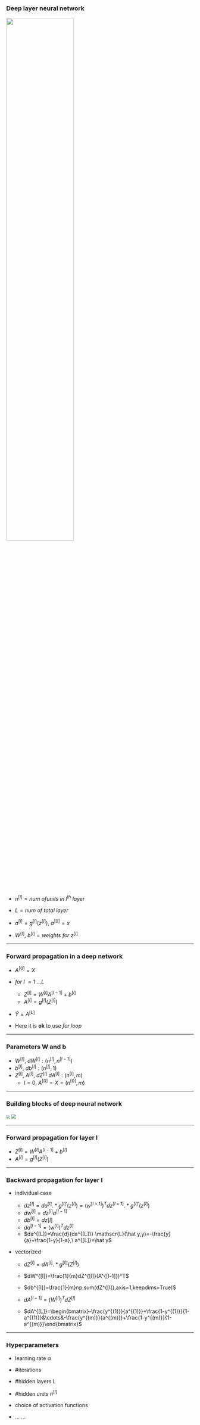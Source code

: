 ### Deep layer neural network

<img src='https://raw.githubusercontent.com/yujuezhao/deeplearning-course/master/1%E3%80%81Neural%20Networks%20and%20Deep%20Learning/04_deep-neural-networks/images/1557040378004.png' width='60%'>

* $n^{[l]}= num\ of units\ in\ l^{th}\ layer$
* $L=num\ of\ total\ layer$

* $a^{[l]}=g^{[l]}(z^{[l]}),\ a^{[0]}=x​$
* $W^{[l]},\ b^{[l]}=weights\ for\ z^{[l]}$

***

### Forward propagation in a deep network

* $A^{[0]}=X$
* $for\ l\ = 1\ ...L$
  * $Z^{[l]}=W^{[l]}A^{[l-1]}+b^{[l]}$
  * $A^{[l]}=g^{[l]}(Z^{[l]})$

* $\hat Y=A^{[L]}$

* Here it is **ok** to use *for loop*

***

### Parameters W and b

* $W^{[l]},\ dW^{[l]}:(n^{[l]},n^{[l-1]})$
* $b^{[l]},\ db^{[l]}:(n^{[l]},1)$
* $Z^{[l]},\ A^{[l]},\ dZ^{[l]}\ dA^{[l]}: (n^{[l]},m)$
  * $l=0,\ A^{[0]}=X=(n^{[0]},m)​$

***

### Building blocks of deep neural network

<img src='https://raw.githubusercontent.com/yujuezhao/deeplearning-course/master/1%E3%80%81Neural%20Networks%20and%20Deep%20Learning/04_deep-neural-networks/images/1.PNG' style='zoom:60%'>

<img src='https://raw.githubusercontent.com/yujuezhao/deeplearning-course/master/1%E3%80%81Neural%20Networks%20and%20Deep%20Learning/04_deep-neural-networks/images/2.PNG' style='zoom:80%'>

***

### Forward propagation for layer l

* $Z^{[l]}=W^{[l]}A^{[l-1]}+b^{[l]}$
* $A^{[l]}=g^{[l]}(Z^{[l]})$

***

### Backward propagation for layer l

* individual case

  * $dz^{[l]}=da^{[l]}.*g^{[l]'}(z^{[l]})=(w^{[l+1]})^Tdz^{[l+1]}.*g^{[l]'}(z^{[l]})$
  * $dw^{[l]}=dz^{[l]}a^{[l-1]}$
  * $db^{[l]}=dz{[l]}$
  * $da^{[l-1]}=(w^{[l]})^Tdz^{[l]}$
  * $da^{[L]}=\frac{d}{da^{[L]}} \mathscr{L}(\hat y,y)=-\frac{y}{a}+\frac{1-y}{1-a},\ a^{[L]}=\hat y​$

* vectorized

  * $dZ^{[l]}=dA^{[l]}.*g^{[l]'}(Z^{[l]})$
  * $dW^{[l]}=\frac{1}{m}dZ^{[l]}(A^{[l-1]})^T$
  * $db^{[l]}=\frac{1}{m}np.sum(dZ^{[l]},axis=1,keepdims=True)$
  * $dA^{[l-1]}=(W^{[l]})^TdZ^{[l]}$

  * $dA^{[L]}=\begin{bmatrix}-\frac{y^{(1)}}{a^{(1)}}+\frac{1-y^{(1)}}{1-a^{(1)}}&\cdots&-\frac{y^{(m)}}{a^{(m)}}+\frac{1-y^{(m)}}{1-a^{(m)}}\end{bmatrix}$

***

### Hyperparameters

* learning rate $\alpha$

* #iterations
* #hidden layers L
* #hidden units $n^{[l]}$

* choice of activation functions
* ... ... 
